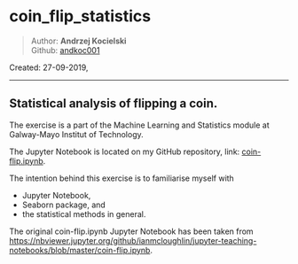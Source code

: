 # coin_flip_statistics

>Author: **Andrzej Kocielski**  
>Github: [andkoc001](https://github.com/andkoc001/)  

Created: 27-09-2019,

___

## Statistical analysis of flipping a coin.

The exercise is a part of the Machine Learning and Statistics module at Galway-Mayo Institut of Technology.

The Jupyter Notebook is located on my GitHub repository, link: [coin-flip.ipynb](https://github.com/andkoc001/coin_flip_statistics/).

The intention behind this exercise is to familiarise myself with
* Jupyter Notebook,
* Seaborn package, and
* the statistical methods in general.

The original coin-flip.ipynb Jupyter Notebook has been taken from <https://nbviewer.jupyter.org/github/ianmcloughlin/jupyter-teaching-notebooks/blob/master/coin-flip.ipynb>.